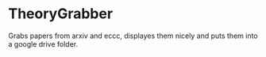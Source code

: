 TheoryGrabber
==========================
Grabs papers from arxiv and eccc, displayes them nicely and puts them into a google drive folder.
